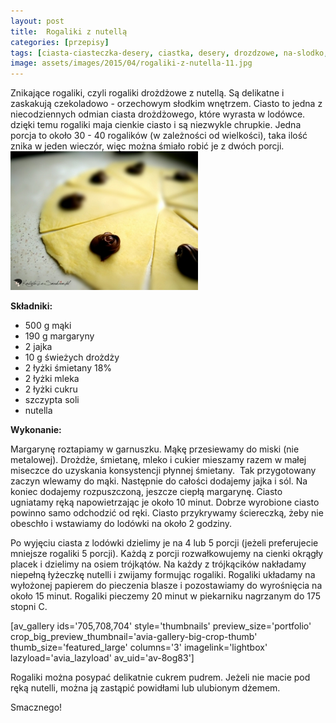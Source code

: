 ```yaml
---
layout: post
title:  Rogaliki z nutellą
categories: [przepisy]
tags: [ciasta-ciasteczka-desery, ciastka, desery, drozdzowe, na-slodko, nutella, ]
image: assets/images/2015/04/rogaliki-z-nutella-11.jpg
---
```

Znikające rogaliki, czyli rogaliki drożdżowe z nutellą. Są delikatne i zaskakują czekoladowo - orzechowym słodkim wnętrzem. Ciasto to jedna z niecodziennych odmian ciasta drożdżowego, które wyrasta w lodówce. dzięki temu rogaliki maja cienkie ciasto i są niezwykle chrupkie. Jedna porcja to około 30 - 40 rogalików (w zależności od wielkości), taka ilość znika w jeden wieczór, więc można śmiało robić je z dwóch porcji.
![](assets/images/2015/04/rogaliki-z-nutella-21-300x222.jpg)



**Składniki:**
* 500 g mąki
* 190 g margaryny
* 2 jajka
* 10 g świeżych drożdży
* 2 łyżki śmietany 18%
* 2 łyżki mleka
* 2 łyżki cukru
* szczypta soli
* nutella


**Wykonanie:**

Margarynę roztapiamy w garnuszku. Mąkę przesiewamy do miski (nie metalowej). Drożdże, śmietanę, mleko i cukier mieszamy razem w małej miseczce do uzyskania konsystencji płynnej śmietany.  Tak przygotowany zaczyn wlewamy do mąki. Następnie do całości dodajemy jajka i sól. Na koniec dodajemy rozpuszczoną, jeszcze ciepłą margarynę. Ciasto ugniatamy ręką napowietrzając je około 10 minut. Dobrze wyrobione ciasto powinno samo odchodzić od ręki. Ciasto przykrywamy ściereczką, żeby nie obeschło i wstawiamy do lodówki na około 2 godziny.

Po wyjęciu ciasta z lodówki dzielimy je na 4 lub 5 porcji (jeżeli preferujecie mniejsze rogaliki 5 porcji). Każdą z porcji rozwałkowujemy na cienki okrągły placek i dzielimy na osiem trójkątów. Na każdy z trójkącików nakładamy niepełną łyżeczkę nutelli i zwijamy formując rogaliki. Rogaliki układamy na wyłożonej papierem do pieczenia blasze i pozostawiamy do wyrośnięcia na około 15 minut. Rogaliki pieczemy 20 minut w piekarniku nagrzanym do 175 stopni C.

[av\_gallery ids='705,708,704' style='thumbnails' preview\_size='portfolio' crop\_big\_preview\_thumbnail='avia-gallery-big-crop-thumb' thumb\_size='featured\_large' columns='3' imagelink='lightbox' lazyload='avia\_lazyload' av\_uid='av-8og83']

Rogaliki można posypać delikatnie cukrem pudrem. Jeżeli nie macie pod ręką nutelli, można ją zastąpić powidłami lub ulubionym dżemem.

Smacznego!
    